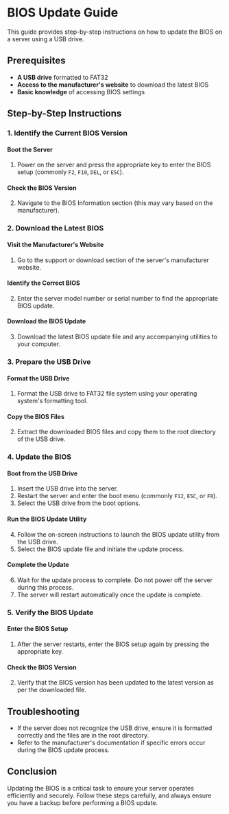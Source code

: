 # BIOS Update Guide

This guide provides step-by-step instructions on how to update the BIOS on a server using a USB drive.

## Prerequisites

- **A USB drive** formatted to FAT32
- **Access to the manufacturer's website** to download the latest BIOS
- **Basic knowledge** of accessing BIOS settings

## Step-by-Step Instructions

### 1. Identify the Current BIOS Version

#### Boot the Server
1. Power on the server and press the appropriate key to enter the BIOS setup (commonly `F2`, `F10`, `DEL`, or `ESC`).

#### Check the BIOS Version
2. Navigate to the BIOS Information section (this may vary based on the manufacturer).

### 2. Download the Latest BIOS

#### Visit the Manufacturer's Website
1. Go to the support or download section of the server's manufacturer website.

#### Identify the Correct BIOS
2. Enter the server model number or serial number to find the appropriate BIOS update.

#### Download the BIOS Update
3. Download the latest BIOS update file and any accompanying utilities to your computer.

### 3. Prepare the USB Drive

#### Format the USB Drive
1. Format the USB drive to FAT32 file system using your operating system's formatting tool.

#### Copy the BIOS Files
2. Extract the downloaded BIOS files and copy them to the root directory of the USB drive.

### 4. Update the BIOS

#### Boot from the USB Drive
1. Insert the USB drive into the server.
2. Restart the server and enter the boot menu (commonly `F12`, `ESC`, or `F8`).
3. Select the USB drive from the boot options.

#### Run the BIOS Update Utility
4. Follow the on-screen instructions to launch the BIOS update utility from the USB drive.
5. Select the BIOS update file and initiate the update process.

#### Complete the Update
6. Wait for the update process to complete. Do not power off the server during this process.
7. The server will restart automatically once the update is complete.

### 5. Verify the BIOS Update

#### Enter the BIOS Setup
1. After the server restarts, enter the BIOS setup again by pressing the appropriate key.

#### Check the BIOS Version
2. Verify that the BIOS version has been updated to the latest version as per the downloaded file.

## Troubleshooting

- If the server does not recognize the USB drive, ensure it is formatted correctly and the files are in the root directory.
- Refer to the manufacturer's documentation if specific errors occur during the BIOS update process.

## Conclusion

Updating the BIOS is a critical task to ensure your server operates efficiently and securely. Follow these steps carefully, and always ensure you have a backup before performing a BIOS update.


